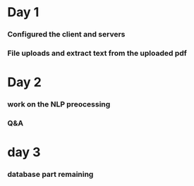 # Day 1

### Configured the client and servers
### File uploads and extract text from the uploaded pdf

# Day 2

### work on the NLP preocessing 
### Q&A 


# day 3
### database part remaining 